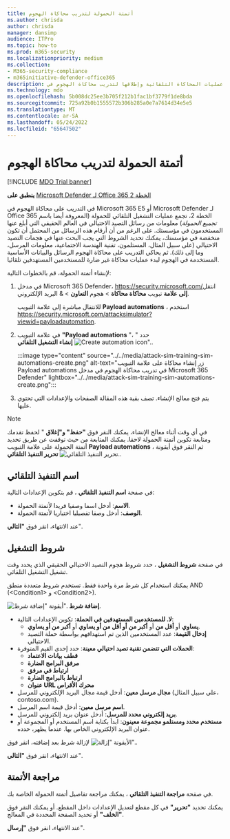 ```yaml
---
title: أتمتة الحمولة لتدريب محاكاة الهجوم
ms.author: chrisda
author: chrisda
manager: dansimp
audience: ITPro
ms.topic: how-to
ms.prod: m365-security
ms.localizationpriority: medium
ms.collection:
- M365-security-compliance
- m365initiative-defender-office365
description: يمكن للمسؤولين تعلم كيفية استخدام أتمتة الحمولة (جمع الحمولة) لجمع عمليات المحاكاة التلقائية وإطلاقها لتدريب محاكاة الهجوم في Microsoft Defender لـ Office 365 الخطة 2.
ms.technology: mdo
ms.openlocfilehash: 5b008dc25ee3b705f212b1fac1bf3779f1de8bda
ms.sourcegitcommit: 725a92b0b1555572b306b285a0e7a7614d34e5e5
ms.translationtype: MT
ms.contentlocale: ar-SA
ms.lasthandoff: 05/24/2022
ms.locfileid: "65647502"
---
```

# <a name="payload-automations-for-attack-simulation-training"></a>أتمتة الحمولة لتدريب محاكاة الهجوم

[!INCLUDE [MDO Trial banner](../includes/mdo-trial-banner.md)]

**ينطبق على** [Microsoft Defender لـ Office 365 الخطة 2](defender-for-office-365.md)

في التدريب على محاكاة الهجوم في Microsoft 365 E5 أو Microsoft Defender لـ Office 365 الخطة 2، تجمع عمليات التشغيل التلقائي للحمولة (المعروفة أيضا باسم _تجميع الحمولة_) معلومات من رسائل التصيد الاحتيالي في العالم الحقيقي التي أبلغ عنها المستخدمون في مؤسستك. على الرغم من أن أرقام هذه الرسائل من المحتمل أن تكون منخفضة في مؤسستك، يمكنك تحديد الشروط التي يجب البحث عنها في هجمات التصيد الاحتيالي (على سبيل المثال، المستلمون، تقنية الهندسة الاجتماعية، معلومات المرسل، وما إلى ذلك). ثم يحاكي التدريب على محاكاة الهجوم الرسائل والبيانات الأساسية المستخدمة في الهجوم لبدء عمليات محاكاة غير ضارة للمستخدمين المستهدفين تلقائيا.

لإنشاء أتمتة الحمولة، قم بالخطوات التالية:

1. في مدخل Microsoft 365 Defender، <https://security.microsoft.com/>انتقل **إلى علامة** تبويب **محاكاة محاكاة** \> هجوم **التعاون** \> & البريد الإلكتروني.

   للانتقال مباشرة إلى علامة التبويب **Payload automations** ، استخدم <https://security.microsoft.com/attacksimulator?viewid=payloadautomation>.

2. في علامة التبويب **"Payload automations** "، حدد " ![Create automation icon".](../../media/m365-cc-sc-create-icon.png) **إنشاء التشغيل التلقائي**.

   :::image type="content" source="../../media/attack-sim-training-sim-automations-create.png" alt-text="زر إنشاء محاكاة على علامة التبويب Payload automations في تدريب محاكاة الهجوم في مدخل Microsoft 365 Defender" lightbox="../../media/attack-sim-training-sim-automations-create.png":::

3. يتم فتح معالج الإنشاء. تصف بقية هذه المقالة الصفحات والإعدادات التي تحتوي عليها.

> [!NOTE]
> في أي وقت أثناء معالج الإنشاء، يمكنك النقر فوق **"حفظ" و"إغلاق** " لحفظ تقدمك ومتابعة تكوين أتمتة الحمولة لاحقا. يمكنك المتابعة من حيث توقفت عن طريق تحديد أتمتة الحمولة على علامة التبويب **Payload automations** ، ثم النقر فوق أيقونة ![تحرير التنفيذ التلقائي.](../../media/m365-cc-sc-edit-icon.png) **تحرير التنفيذ التلقائي**.

## <a name="automation-name"></a>اسم التنفيذ التلقائي

في صفحة **اسم التنفيذ التلقائي** ، قم بتكوين الإعدادات التالية:

- **الاسم**: أدخل اسما وصفيا فريدا لأتمتة الحمولة.
- **الوصف**: أدخل وصفا تفصيليا اختياريا لأتمتة الحمولة.

عند الانتهاء، انقر فوق **"التالي**".

## <a name="run-conditions"></a>شروط التشغيل

في صفحة **شروط التشغيل** ، حدد شروط هجوم التصيد الاحتيالي الحقيقي الذي يحدد وقت تشغيل التشغيل التلقائي.

يمكنك استخدام كل شرط مرة واحدة فقط. تستخدم شروط متعددة منطق AND (\<Condition1\> و \<Condition2\>).

![أيقونة "إضافة شرط".](../../media/m365-cc-sc-create-icon.png) **إضافة شرط**.

- **لا. للمستخدمين المستهدفين في الحملة**: تكوين الإعدادات التالية:
  - **يساوي** أو **أقل من** أو **أكبر من** **أو أقل من أو يساوي** أو **أكبر من أو يساوي**.
  - **إدخال القيمة**: عدد المستخدمين الذين تم استهدافهم بواسطة حملة التصيد الاحتيالي.
- **الحملات التي تتضمن تقنية تصيد احتيالي معينة**: حدد إحدى القيم المتوفرة:
  - **قطف بيانات الاعتماد**
  - **مرفق البرامج الضارة**
  - **ارتباط في مرفق**
  - **ارتباط بالبرامج الضارة**
  - **عنوان URL محرك الأقراص**
- **مجال مرسل معين**: أدخل قيمة مجال البريد الإلكتروني للمرسل (على سبيل المثال، contoso.com).
- **اسم مرسل معين**: أدخل قيمة اسم المرسل.
- **بريد إلكتروني محدد للمرسل**: أدخل عنوان بريد إلكتروني للمرسل.
- **مستخدم محدد ومستلمو مجموعة معينون**: ابدأ بكتابة اسم المستخدم أو المجموعة أو عنوان البريد الإلكتروني الخاص بها. عندما يظهر، حدده.

لإزالة شرط بعد إضافته، انقر فوق ![الأيقونة "إزالة".](../../media/m365-cc-sc-delete-icon.png).

عند الانتهاء، انقر فوق **"التالي**".

## <a name="review-automation"></a>مراجعة الأتمتة

في صفحة **مراجعة التنفيذ التلقائي** ، يمكنك مراجعة تفاصيل أتمتة الحمولة الخاصة بك.

يمكنك تحديد **"تحرير"** في كل مقطع لتعديل الإعدادات داخل المقطع. أو يمكنك النقر فوق **"الخلف"** أو تحديد الصفحة المحددة في المعالج.

عند الانتهاء، انقر فوق **"إرسال**".
